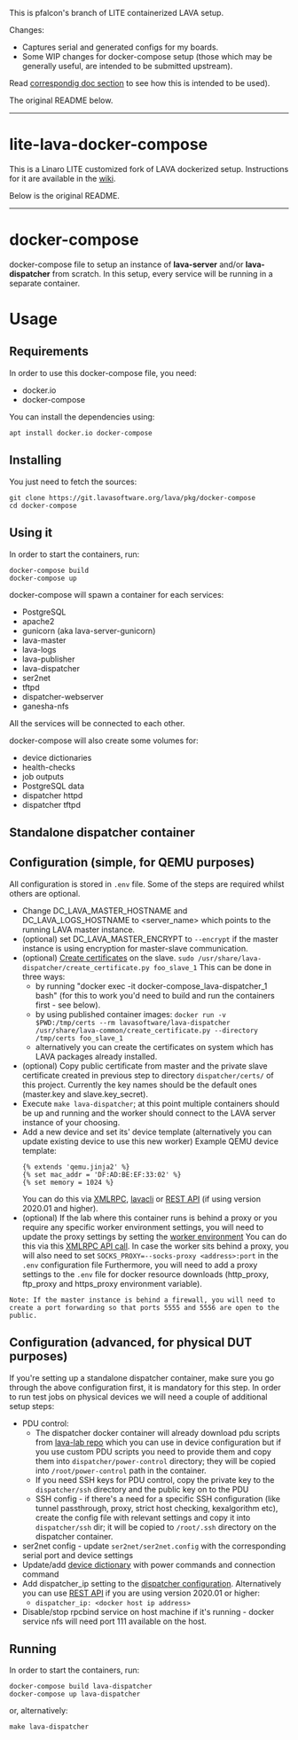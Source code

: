 This is pfalcon's branch of LITE containerized LAVA setup.

Changes:
* Captures serial and generated configs for my boards.
* Some WIP changes for docker-compose setup (those which may be generally
  useful, are intended to be submitted upstream).

Read [correspondig doc section](https://collaborate.linaro.org/pages/viewpage.action?pageId=118293253#GettingStartedwithLAVA,Docker,andaFRDM-K64F:-(Semi)AutomatedContainerizedSetup)
to see how this is intended to be used).

The original README below.

-------

lite-lava-docker-compose
========================

This is a Linaro LITE customized fork of LAVA dockerized setup. Instructions
for it are available in the
[wiki](https://collaborate.linaro.org/pages/viewpage.action?pageId=118293253).

Below is the original README.

-------

docker-compose
==============

docker-compose file to setup an instance of **lava-server** and/or **lava-dispatcher**
from scratch. In this setup, every service will be running in a separate container.

Usage
=====

Requirements
------------

In order to use this docker-compose file, you need:

* docker.io
* docker-compose

You can install the dependencies using:

    apt install docker.io docker-compose

Installing
----------

You just need to fetch the sources:

    git clone https://git.lavasoftware.org/lava/pkg/docker-compose
    cd docker-compose

Using it
--------

In order to start the containers, run:

    docker-compose build
    docker-compose up

docker-compose will spawn a container for each services:

* PostgreSQL
* apache2
* gunicorn (aka lava-server-gunicorn)
* lava-master
* lava-logs
* lava-publisher
* lava-dispatcher
* ser2net
* tftpd
* dispatcher-webserver
* ganesha-nfs

All the services will be connected to each other.

docker-compose will also create some volumes for:

* device dictionaries
* health-checks
* job outputs
* PostgreSQL data
* dispatcher httpd
* dispatcher tftpd


Standalone dispatcher container
-------------------------------

## Configuration (simple, for QEMU purposes)

All configuration is stored in `.env` file. Some of the steps are required
whilst others are optional.

* Change DC_LAVA_MASTER_HOSTNAME and DC_LAVA_LOGS_HOSTNAME to <server_name>
  which points to the running LAVA master instance.
* (optional) set DC_LAVA_MASTER_ENCRYPT to `--encrypt` if the master instance
  is using encryption for master-slave communication.
* (optional) [Create certificates](https://validation.linaro.org/static/docs/v2/pipeline-server.html#create-certificates) on the slave.
  `sudo /usr/share/lava-dispatcher/create_certificate.py foo_slave_1`
  This can be done in three ways:
  * by running "docker exec -it docker-compose_lava-dispatcher_1 bash"
  (for this to work you'd need to build and run the containers first - see
  below).
  * by using published container images:
  `docker run -v $PWD:/tmp/certs --rm lavasoftware/lava-dispatcher /usr/share/lava-common/create_certificate.py --directory  /tmp/certs foo_slave_1`
  * alternatively you can create the certificates on system which has LAVA
    packages already installed.
* (optional) Copy public certificate from master and the private slave
  certificate created in previous step to directory `dispatcher/certs/` of this
  project. Currently the key names should be the default ones (master.key and
  slave.key_secret).
* Execute `make lava-dispatcher`; at this point multiple containers should be
  up and running and the worker should connect to the LAVA server instance of
  your choosing.
* Add a new device and set its' device template (alternatively you can update
  existing device to use this new worker)
  Example QEMU device template:
  ```
  {% extends 'qemu.jinja2' %}
  {% set mac_addr = 'DF:AD:BE:EF:33:02' %}
  {% set memory = 1024 %}
  ```
  You can do this via [XMLRPC](https://validation.linaro.org/api/help/#scheduler.devices.set_dictionary), [lavacli](https://docs.lavasoftware.org/lavacli/) or [REST API](https://staging.validation.linaro.org/api/v0.2/devices/staging-qemu01/dictionary/) (if using version 2020.01 and higher).
* (optional) If the lab where this container runs is behind a proxy or you
  require any specific worker environment settings, you will need to update the
  proxy settings by setting the [worker environment](https://docs.lavasoftware.org/lava/proxy.html#using-the-http-proxy)
  You can do this via this [XMLRPC API call](https://validation.linaro.org/api/help/#scheduler.workers.set_env).
  In case the worker sits behind a proxy, you will also need to set
  `SOCKS_PROXY=--socks-proxy <address>:port` in the `.env` configuration file
  Furthermore, you will need to add a proxy settings to the `.env` file for
  docker resource downloads (http_proxy, ftp_proxy and https_proxy environment
  variable).

`Note: If the master instance is behind a firewall, you will need to create a
port forwarding so that ports 5555 and 5556 are open to the public.`


## Configuration (advanced, for physical DUT purposes)

If you're setting up a standalone dispatcher container, make sure you go
through the above configuration first, it is mandatory for this step.
In order to run test jobs on physical devices we will need a couple of
additional setup steps:

* PDU control:
  * The dispatcher docker container will already download pdu scripts from
    [lava-lab repo](https://git.linaro.org/lava/lava-lab.git/) which you can use
    in device configuration but if you use custom PDU scripts you need to
    provide them and copy them into `dispatcher/power-control` directory; they
    will be copied into `/root/power-control` path in the container.
  * If you need SSH keys for PDU control, copy the private key to the
    `dispatcher/ssh` directory and the public key on to the PDU
  * SSH config - if there's a need for a specific SSH configuration (like
    tunnel passthrough, proxy, strict host checking, kexalgorithm etc), create
    the config file with relevant settings and copy it into `dispatcher/ssh`
    dir; it will be copied to `/root/.ssh` directory on the dispatcher
    container.
* ser2net config - update `ser2net/ser2net.config` with the corresponding
  serial port and device settings
* Update/add [device dictionary](https://docs.lavasoftware.org/lava/glossary.html#term-device-dictionary) with power commands and connection command
* Add dispatcher_ip setting to the [dispatcher configuration](https://validation.linaro.org/api/help/#scheduler.workers.set_config). Alternatively you can use
[REST API](https://lava_server/api/v0.2/workers/docker_dispatcher_hostname/config/) if you are using version 2020.01 or higher:
  * `dispatcher_ip: <docker host ip address>`
* Disable/stop rpcbind service on host machine if it's running - docker service
  nfs will need port 111 available on the host.


## Running

In order to start the containers, run:

    docker-compose build lava-dispatcher
    docker-compose up lava-dispatcher

or, alternatively:

    make lava-dispatcher
